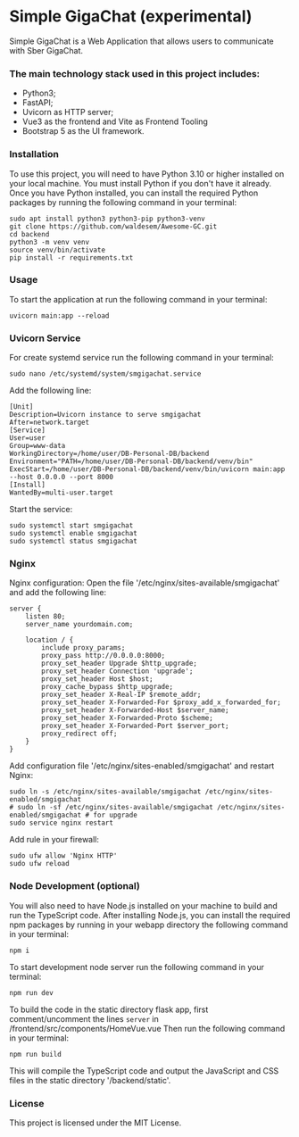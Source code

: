 # Simple GigaChat (experimental)

Simple GigaChat is a Web Application that allows users to communicate with Sber GigaChat.

### The main technology stack used in this project includes:
- Python3;
- FastAPI;
- Uvicorn as HTTP server;
- Vue3 as the frontend and Vite as Frontend Tooling
- Bootstrap 5 as the UI framework.

### Installation
To use this project, you will need to have Python 3.10 or higher installed on your local machine. You must install Python if you don't have it already.
Once you have Python installed, you can install the required Python packages by running the following command in your terminal:
```
sudo apt install python3 python3-pip python3-venv
git clone https://github.com/waldesem/Awesome-GC.git
cd backend
python3 -m venv venv
source venv/bin/activate
pip install -r requirements.txt
```

### Usage
To start the application at run the following command in your terminal:
```
uvicorn main:app --reload
```

### Uvicorn Service
For create systemd service run the following command in your terminal:
```
sudo nano /etc/systemd/system/smgigachat.service
```
Add the following line:
```
[Unit]
Description=Uvicorn instance to serve smgigachat
After=network.target
[Service]
User=user
Group=www-data
WorkingDirectory=/home/user/DB-Personal-DB/backend
Environment="PATH=/home/user/DB-Personal-DB/backend/venv/bin"
ExecStart=/home/user/DB-Personal-DB/backend/venv/bin/uvicorn main:app --host 0.0.0.0 --port 8000
[Install]
WantedBy=multi-user.target
```
Start the service:
```
sudo systemctl start smgigachat
sudo systemctl enable smgigachat
sudo systemctl status smgigachat
```

### Nginx
Nginx configuration:
Open the file '/etc/nginx/sites-available/smgigachat' and add the following line:
```
server {
    listen 80;
    server_name yourdomain.com;
    
    location / {
        include proxy_params;
        proxy_pass http://0.0.0.0:8000;
        proxy_set_header Upgrade $http_upgrade;
        proxy_set_header Connection 'upgrade';
        proxy_set_header Host $host;
        proxy_cache_bypass $http_upgrade;
        proxy_set_header X-Real-IP $remote_addr;
        proxy_set_header X-Forwarded-For $proxy_add_x_forwarded_for;
        proxy_set_header X-Forwarded-Host $server_name;
        proxy_set_header X-Forwarded-Proto $scheme;
        proxy_set_header X-Forwarded-Port $server_port;
        proxy_redirect off;
    }
}
```
Add configuration file '/etc/nginx/sites-enabled/smgigachat' and restart Nginx:
```
sudo ln -s /etc/nginx/sites-available/smgigachat /etc/nginx/sites-enabled/smgigachat
# sudo ln -sf /etc/nginx/sites-available/smgigachat /etc/nginx/sites-enabled/smgigachat # for upgrade
sudo service nginx restart
```
Add rule in your firewall:
```
sudo ufw allow 'Nginx HTTP'
sudo ufw reload
```

### Node Development (optional)

You will also need to have Node.js installed on your machine to build and run the TypeScript code.
After installing Node.js, you can install the required npm packages by running in your webapp directory the following command in your terminal:
```
npm i
```
To start development node server  run the following command in your terminal:
```
npm run dev
```
To build the code in the static directory flask app, first comment/uncomment the lines `server` in /frontend/src/components/HomeVue.vue
Then run the following command in your terminal:
```
npm run build
```
This will compile the TypeScript code and output the JavaScript and CSS files in the static directory '/backend/static'.

### License
This project is licensed under the MIT License.
